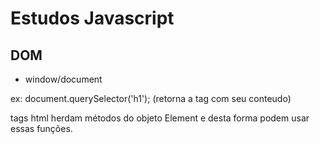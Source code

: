 # Estudos Javascript

## DOM

- window/document

ex: document.querySelector('h1'); (retorna a tag com seu conteudo)

tags html herdam métodos do objeto Element e desta forma podem usar essas funções.
